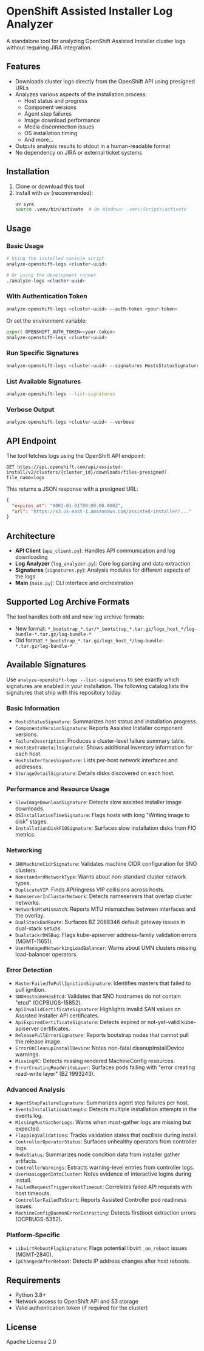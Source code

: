 # OpenShift Assisted Installer Log Analyzer

A standalone tool for analyzing OpenShift Assisted Installer cluster logs without requiring JIRA integration.

## Features

- Downloads cluster logs directly from the OpenShift API using presigned URLs
- Analyzes various aspects of the installation process:
  - Host status and progress
  - Component versions
  - Agent step failures
  - Image download performance
  - Media disconnection issues
  - OS installation timing
  - And more...
- Outputs analysis results to stdout in a human-readable format
- No dependency on JIRA or external ticket systems

## Installation

1. Clone or download this tool
2. Install with uv (recommended):
   ```bash
   uv sync
   source .venv/bin/activate  # On Windows: .venv\Scripts\activate
   ```

## Usage

### Basic Usage

```bash
# Using the installed console script
analyze-openshift-logs <cluster-uuid>

# Or using the development runner
./analyze-logs <cluster-uuid>
```

### With Authentication Token

```bash
analyze-openshift-logs <cluster-uuid> --auth-token <your-token>
```

Or set the environment variable:
```bash
export OPENSHIFT_AUTH_TOKEN=<your-token>
analyze-openshift-logs <cluster-uuid>
```

### Run Specific Signatures

```bash
analyze-openshift-logs <cluster-uuid> --signatures HostsStatusSignature AgentStepFailureSignature
```

### List Available Signatures

```bash
analyze-openshift-logs --list-signatures
```

### Verbose Output

```bash
analyze-openshift-logs <cluster-uuid> --verbose
```

## API Endpoint

The tool fetches logs using the OpenShift API endpoint:
```
GET https://api.openshift.com/api/assisted-install/v2/clusters/{cluster_id}/downloads/files-presigned?file_name=logs
```

This returns a JSON response with a presigned URL:
```json
{
  "expires_at": "0001-01-01T00:00:00.000Z",
  "url": "https://s3.us-east-1.amazonaws.com/assisted-installer/..."
}
```

## Architecture

- **API Client** (`api_client.py`): Handles API communication and log downloading
- **Log Analyzer** (`log_analyzer.py`): Core log parsing and data extraction
- **Signatures** (`signatures.py`): Analysis modules for different aspects of the logs
- **Main** (`main.py`): CLI interface and orchestration

## Supported Log Archive Formats

The tool handles both old and new log archive formats:
- New format: `*_bootstrap_*.tar/*_bootstrap_*.tar.gz/logs_host_*/log-bundle-*.tar.gz/log-bundle-*`
- Old format: `*_bootstrap_*.tar.gz/logs_host_*/log-bundle-*.tar.gz/log-bundle-*`

## Available Signatures

Use `analyze-openshift-logs --list-signatures` to see exactly which signatures are enabled in your installation. The following catalog lists the signatures that ship with this repository today.

### Basic Information

- `HostsStatusSignature`: Summarizes host status and installation progress.
- `ComponentsVersionSignature`: Reports Assisted Installer component versions.
- `FailureDescription`: Produces a cluster-level failure summary table.
- `HostsExtraDetailSignature`: Shows additional inventory information for each host.
- `HostsInterfacesSignature`: Lists per-host network interfaces and addresses.
- `StorageDetailSignature`: Details disks discovered on each host.

### Performance and Resource Usage

- `SlowImageDownloadSignature`: Detects slow assisted installer image downloads.
- `OSInstallationTimeSignature`: Flags hosts with long "Writing image to disk" stages.
- `InstallationDiskFIOSignature`: Surfaces slow installation disks from FIO metrics.

### Networking

- `SNOMachineCidrSignature`: Validates machine CIDR configuration for SNO clusters.
- `NonstandardNetworkType`: Warns about non-standard cluster network types.
- `DuplicateVIP`: Finds API/ingress VIP collisions across hosts.
- `NameserverInClusterNetwork`: Detects nameservers that overlap cluster networks.
- `NetworksMtuMismatch`: Reports MTU mismatches between interfaces and the overlay.
- `DualStackBadRoute`: Surfaces BZ 2088346 default gateway issues in dual-stack setups.
- `DualstackrDNSBug`: Flags kube-apiserver address-family validation errors (MGMT-11651).
- `UserManagedNetworkingLoadBalancer`: Warns about UMN clusters missing load-balancer operators.

### Error Detection

- `MasterFailedToPullIgnitionSignature`: Identifies masters that failed to pull ignition.
- `SNOHostnameHasEtcd`: Validates that SNO hostnames do not contain "etcd" (OCPBUGS-15852).
- `ApiInvalidCertificateSignature`: Highlights invalid SAN values on Assisted Installer API certificates.
- `ApiExpiredCertificateSignature`: Detects expired or not-yet-valid kube-apiserver certificates.
- `ReleasePullErrorSignature`: Reports bootstrap nodes that cannot pull the release image.
- `ErrorOnCleanupInstallDevice`: Notes non-fatal cleanupInstallDevice warnings.
- `MissingMC`: Detects missing rendered MachineConfig resources.
- `ErrorCreatingReadWriteLayer`: Surfaces pods failing with "error creating read-write layer" (BZ 1993243).

### Advanced Analysis

- `AgentStepFailureSignature`: Summarizes agent step failures per host.
- `EventsInstallationAttempts`: Detects multiple installation attempts in the events log.
- `MissingMustGatherLogs`: Warns when must-gather logs are missing but expected.
- `FlappingValidations`: Tracks validation states that oscillate during install.
- `ControllerOperatorStatus`: Surfaces unhealthy operators from controller logs.
- `NodeStatus`: Summarizes node condition data from installer gather artifacts.
- `ControllerWarnings`: Extracts warning-level entries from controller logs.
- `UserHasLoggedIntoCluster`: Notes evidence of interactive logins during install.
- `FailedRequestTriggersHostTimeout`: Correlates failed API requests with host timeouts.
- `ControllerFailedToStart`: Reports Assisted Controller pod readiness issues.
- `MachineConfigDaemonErrorExtracting`: Detects firstboot extraction errors (OCPBUGS-5352).

### Platform-Specific

- `LibvirtRebootFlagSignature`: Flags potential libvirt `_on_reboot` issues (MGMT-2840).
- `IpChangedAfterReboot`: Detects IP address changes after host reboots.

## Requirements

- Python 3.8+
- Network access to OpenShift API and S3 storage
- Valid authentication token (if required for the cluster)

## License

Apache License 2.0
